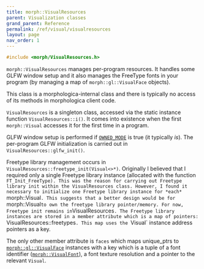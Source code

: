 ```yaml
---
title: morph::VisualResources
parent: Visualization classes
grand_parent: Reference
permalink: /ref/visual/visualresources
layout: page
nav_order: 1
---
```

```c++
#include <morph/VisualResources.h>
```

`morph::VisualResources` manages per-program resources. It handles some GLFW window setup and it also manages the FreeType fonts in your program (by managing a map of `morph::gl::VisualFace` objects).

This class is a morphologica-internal class and there is typically no
access of its methods in morphologica client code.

`VisualResources` is a singleton class, accessed via the static
instance function `VisualResources::i()`. It comes into existence when
the first `morph::Visual` accesses it for the first time in a program.

GLFW window setup is performed if [`OWNED_MODE`](/morphologica/ref/visual/visual#owned_mode) is true (it typically *is*). The per-program GLFW initialization is carried out in `VisualResources::glfw_init()`.

Freetype library management occurs in
`VisualResources::freetype_init(Visual<>*)`. Originally I believed
that I required only a single Freetype library instance (allocated
with the function `FT_Init_FreeType). This was the reason for carrying
out Freetype library init within the VisualResources class. However, I
found it necessary to initialize one Freetype library instance for
*each* `morph::Visual`. This suggests that a better design would be
for `morph::Visual` to own the freetype library pointer/memory. For
now, Freetype init remains in `VisualResources`. The Freetype library
instances are stored in a member attribute which is a map of pointers:
`VisualResources::freetypes`. This map uses the `Visual` instance
address pointers as a key.

The only other member attribute is `faces` which maps unique_ptrs to [`morph::gl::VisualFace`](/morphologica/ref/visual/visualface) instances with a key which is a tuple of a font identifier ([`morph::VisualFont`](/morphologica/ref/visual/visualface#visualfont)), a font texture resolution and a pointer to the relevant `Visual`.
